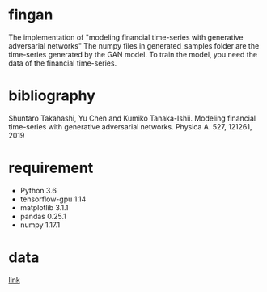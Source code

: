 # fingan
The implementation of "modeling financial time-series with generative adversarial networks"
The numpy files in generated_samples folder are the time-series generated by the GAN model.
To train the model, you need the data of the financial time-series.

# bibliography
Shuntaro Takahashi, Yu Chen and Kumiko Tanaka-Ishii. Modeling financial time-series with generative adversarial networks. Physica A. 527, 121261, 2019

# requirement
- Python 3.6 
- tensorflow-gpu 1.14
- matplotlib 3.1.1
- pandas 0.25.1
- numpy 1.17.1

# data
[link](https://www.dropbox.com/sh/ki25r44b6ioemut/AADVVsaF-pfKhYNzF83ZTLCUa?dl=0)
